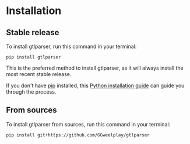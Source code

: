 # Installation

## Stable release

To install gtlparser, run this command in your terminal:

```
pip install gtlparser
```

This is the preferred method to install gtlparser, as it will always install the most recent stable release.

If you don't have [pip](https://pip.pypa.io) installed, this [Python installation guide](http://docs.python-guide.org/en/latest/starting/installation/) can guide you through the process.

## From sources

To install gtlparser from sources, run this command in your terminal:

```
pip install git+https://github.com/GGweelplay/gtlparser
```
